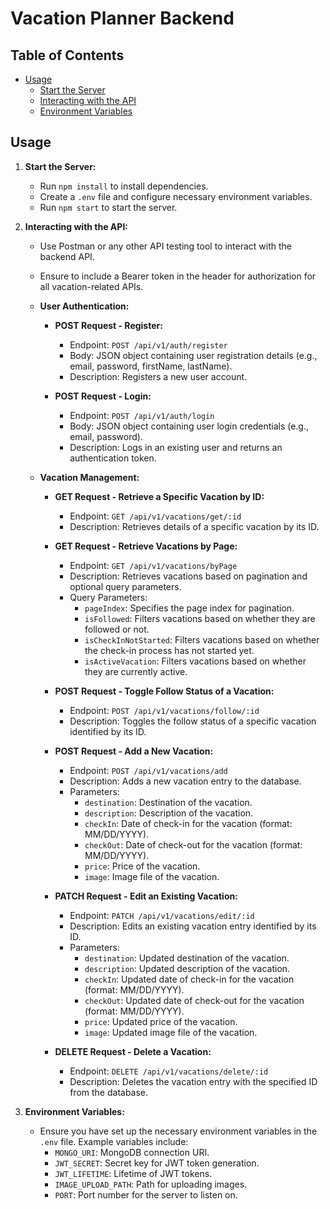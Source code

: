 # Vacation Planner Backend

## Table of Contents

- [Usage](#usage)
  - [Start the Server](#start-the-server)
  - [Interacting with the API](#interacting-with-the-api)
  - [Environment Variables](#environment-variables)

## Usage

1. **Start the Server:**
   - Run `npm install` to install dependencies.
   - Create a `.env` file and configure necessary environment variables.
   - Run `npm start` to start the server.

2. **Interacting with the API:**
   - Use Postman or any other API testing tool to interact with the backend API.
   - Ensure to include a Bearer token in the header for authorization for all vacation-related APIs.

   - **User Authentication:**
     - **POST Request - Register:**
       - Endpoint: `POST /api/v1/auth/register`
       - Body: JSON object containing user registration details (e.g., email, password, firstName, lastName).
       - Description: Registers a new user account.

     - **POST Request - Login:**
       - Endpoint: `POST /api/v1/auth/login`
       - Body: JSON object containing user login credentials (e.g., email, password).
       - Description: Logs in an existing user and returns an authentication token.

   - **Vacation Management:**
     - **GET Request - Retrieve a Specific Vacation by ID:**
       - Endpoint: `GET /api/v1/vacations/get/:id`
       - Description: Retrieves details of a specific vacation by its ID.

     - **GET Request - Retrieve Vacations by Page:**
       - Endpoint: `GET /api/v1/vacations/byPage`
       - Description: Retrieves vacations based on pagination and optional query parameters.
       - Query Parameters:
         - `pageIndex`: Specifies the page index for pagination.
         - `isFollowed`: Filters vacations based on whether they are followed or not.
         - `isCheckInNotStarted`: Filters vacations based on whether the check-in process has not started yet.
         - `isActiveVacation`: Filters vacations based on whether they are currently active.

     - **POST Request - Toggle Follow Status of a Vacation:**
       - Endpoint: `POST /api/v1/vacations/follow/:id`
       - Description: Toggles the follow status of a specific vacation identified by its ID.

     - **POST Request - Add a New Vacation:**
       - Endpoint: `POST /api/v1/vacations/add`
       - Description: Adds a new vacation entry to the database.
       - Parameters:
         - `destination`: Destination of the vacation.
         - `description`: Description of the vacation.
         - `checkIn`: Date of check-in for the vacation (format: MM/DD/YYYY).
         - `checkOut`: Date of check-out for the vacation (format: MM/DD/YYYY).
         - `price`: Price of the vacation.
         - `image`: Image file of the vacation.

     - **PATCH Request - Edit an Existing Vacation:**
       - Endpoint: `PATCH /api/v1/vacations/edit/:id`
       - Description: Edits an existing vacation entry identified by its ID.
       - Parameters:
         - `destination`: Updated destination of the vacation.
         - `description`: Updated description of the vacation.
         - `checkIn`: Updated date of check-in for the vacation (format: MM/DD/YYYY).
         - `checkOut`: Updated date of check-out for the vacation (format: MM/DD/YYYY).
         - `price`: Updated price of the vacation.
         - `image`: Updated image file of the vacation.

     - **DELETE Request - Delete a Vacation:**
       - Endpoint: `DELETE /api/v1/vacations/delete/:id`
       - Description: Deletes the vacation entry with the specified ID from the database.

3. **Environment Variables:**
   - Ensure you have set up the necessary environment variables in the `.env` file. Example variables include:
     - `MONGO_URI`: MongoDB connection URI.
     - `JWT_SECRET`: Secret key for JWT token generation.
     - `JWT_LIFETIME`: Lifetime of JWT tokens.
     - `IMAGE_UPLOAD_PATH`: Path for uploading images.
     - `PORT`: Port number for the server to listen on.
